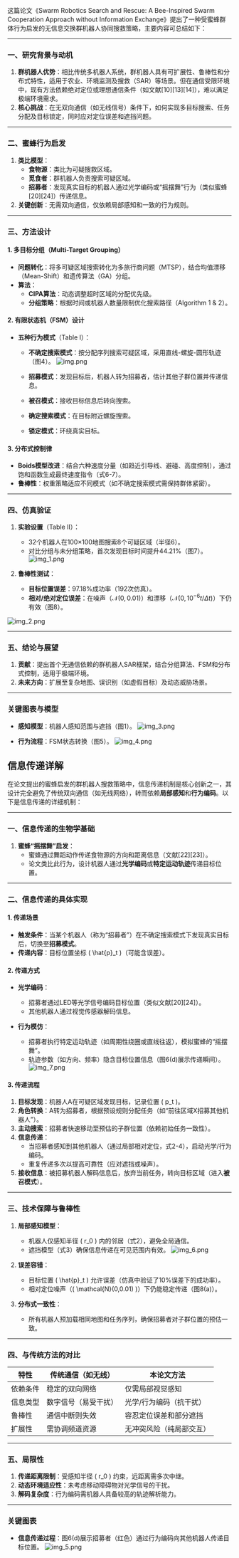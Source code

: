 这篇论文《Swarm Robotics Search and Rescue: A Bee-Inspired Swarm Cooperation Approach without Information Exchange》提出了一种受蜜蜂群体行为启发的无信息交换群机器人协同搜救策略，主要内容可总结如下：

---

### **一、研究背景与动机**
1. **群机器人优势**：相比传统多机器人系统，群机器人具有可扩展性、鲁棒性和分布式特性，适用于农业、环境监测及搜救（SAR）等场景。但在通信受限环境中，现有方法依赖绝对定位或理想通信条件（如文献[10][13][14]），难以满足极端环境需求。
2. **核心挑战**：在无双向通信（如无线信号）条件下，如何实现多目标搜索、任务分配及目标锁定，同时应对定位误差和遮挡问题。

---

### **二、蜜蜂行为启发**
1. **类比模型**：
   - **食物源**：类比为可疑搜救区域。
   - **觅食者**：群机器人负责搜索可疑区域。
   - **招募者**：发现真实目标的机器人通过光学编码或“摇摆舞”行为（类似蜜蜂[20][24]）传递信息。
2. **关键创新**：无需双向通信，仅依赖局部感知和一致的行为规则。

---

### **三、方法设计**
#### **1. 多目标分组（Multi-Target Grouping）**
- **问题转化**：将多可疑区域搜索转化为多旅行商问题（MTSP），结合均值漂移（Mean-Shift）和遗传算法（GA）分组。
- **算法**：
  - **CIPA算法**：动态调整超时区域的分配优先级。
  - **分组策略**：根据时间或机器人数量限制优化搜索路径（Algorithm 1 & 2）。

#### **2. 有限状态机（FSM）设计**
- **五种行为模式**（Table I）：
  - **不确定搜索模式**：按分配序列搜索可疑区域，采用直线-螺旋-圆形轨迹（图4）。
    ![img.png](img.png)

  - **招募模式**：发现目标后，机器人转为招募者，估计其他子群位置并传递信息。
  - **被召模式**：接收目标信息后转向搜索。
  - **确定搜索模式**：在目标附近螺旋搜索。
  - **锁定模式**：环绕真实目标。

#### **3. 分布式控制律**
- **Boids模型改进**：结合六种速度分量（如趋近引导线、避碰、高度控制），通过饱和函数生成最终速度指令（式6-7）。
- **鲁棒性**：权重策略适应不同模式（如不确定搜索模式需保持群体紧密）。

---

### **四、仿真验证**
1. **实验设置**（Table II）：
   - 32个机器人在100×100地图搜索8个可疑区域（半径6）。
   - 对比分组与未分组策略，首次发现目标时间提升44.21%（图7）。
     ![img_1.png](img_1.png)

2. **鲁棒性测试**：
   - **目标位置误差**：97.18%成功率（192次仿真）。
   - **相对/绝对定位误差**：在噪声（$\mathcal{N}(0,0.01)$）和漂移（$\mathcal{N}(0,10^{-6}t/\Delta t)$）下仍有效（图8）。
     
![img_2.png](img_2.png)


---

### **五、结论与展望**
1. **贡献**：提出首个无通信依赖的群机器人SAR框架，结合分组算法、FSM和分布式控制，适用于极端环境。
2. **未来方向**：扩展至复杂地图、误识别（如虚假目标）及动态威胁场景。

---

### **关键图表与模型**
- **感知模型**：机器人感知范围与遮挡（图1）。
  ![img_3.png](img_3.png)

- **行为流程**：FSM状态转换（图5）。
![img_4.png](img_4.png)


## 信息传递详解

在论文提出的蜜蜂启发的群机器人搜救策略中，信息传递机制是核心创新之一，其设计完全避免了传统双向通信（如无线网络），转而依赖**局部感知**和**行为编码**。以下是信息传递的详细机制：

---

### **一、信息传递的生物学基础**
1. **蜜蜂“摇摆舞”启发**：
   - 蜜蜂通过舞蹈动作传递食物源的方向和距离信息（文献[22][23]）。
   - 论文类比此行为，设计机器人通过**光学编码**或**特定运动轨迹**传递目标位置。

---

### **二、信息传递的具体实现**
#### **1. 传递场景**
- **触发条件**：当某个机器人（称为“招募者”）在不确定搜索模式下发现真实目标后，切换至**招募模式**。
- **传递内容**：目标位置坐标 \( \hat{p}_t \)（可能含误差）。

#### **2. 传递方式**
- **光学编码**：
  - 招募者通过LED等光学信号编码目标位置（类似文献[20][24]）。
  - 其他机器人通过视觉传感器解码信息。
  
- **行为模仿**：
  - 招募者执行特定运动轨迹（如周期性绕圈或直线往返），模拟蜜蜂的“摇摆舞”。
  - 轨迹参数（如方向、频率）隐含目标位置信息（图6(d)展示传递瞬间）。
    ![img_7.png](img_7.png)
    


#### **3. 传递流程**
1. **目标发现**：机器人A在可疑区域发现目标，记录位置 \( p_t \)。
2. **角色转换**：A转为招募者，根据预设规则分配任务（如“前往区域X招募其他机器人”）。
3. **主动搜索**：招募者快速移动至预估的子群位置（依赖初始任务一致性）。
4. **信息传递**：
   - 当招募者感知到其他机器人（通过局部相对定位，式2-4），启动光学/行为编码。
   - 重复传递多次以提高可靠性（应对遮挡或噪声）。
5. **接收信息**：被招募机器人解码信息后，放弃当前任务，转向目标区域（进入**被召模式**）。

---

### **三、技术保障与鲁棒性**
1. **局部感知模型**：
   - 机器人仅感知半径 \( r_0 \) 内的邻居（式2），避免全局通信。
   - 遮挡模型（式3）确保信息传递在可见范围内有效。
     ![img_6.png](img_6.png)
     


2. **误差容错**：
   - 目标位置 \( \hat{p}_t \) 允许误差（仿真中验证了10%误差下的成功率）。
   - 相对定位噪声（\( \mathcal{N}(0,0.01) \)）下仍能稳定传递（图8(a)）。

3. **分布式一致性**：
   - 所有机器人预加载相同地图和任务序列，确保招募者对子群位置的预估一致。

---

### **四、与传统方法的对比**
| **特性**               | **传统通信（如无线）**       | **本论文方法**               |
|------------------------|------------------------------|------------------------------|
| 依赖条件               | 稳定的双向网络               | 仅需局部视觉感知             |
| 信息类型               | 数字信号（易受干扰）         | 光学/行为编码（抗干扰）      |
| 鲁棒性                 | 通信中断则失效               | 容忍定位误差和部分遮挡       |
| 扩展性                 | 需协调频道资源               | 无冲突风险（纯局部交互）     |

---

### **五、局限性**
1. **传递距离限制**：受感知半径 \( r_0 \) 约束，远距离需多次中继。
2. **动态环境适应性**：未考虑移动障碍物对光学信号的干扰。
3. **解码复杂度**：行为编码需机器人具备较高的轨迹解析能力。

---

### **关键图表**
- **信息传递过程**：图6(d)展示招募者（红色）通过行为编码向其他机器人传递目标位置。
![img_5.png](img_5.png)